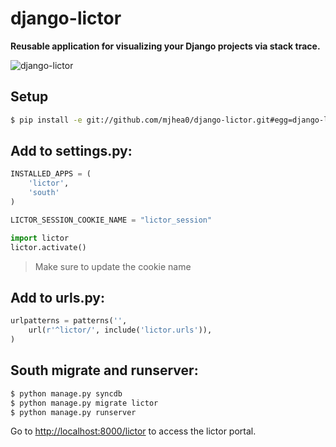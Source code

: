# django-lictor

**Reusable application for visualizing your Django projects via stack trace.**

![django-lictor]()

## Setup

``` sh
$ pip install -e git://github.com/mjhea0/django-lictor.git#egg=django-lictor
```

## Add to settings.py:

```python
INSTALLED_APPS = (
    'lictor',
    'south'
)

LICTOR_SESSION_COOKIE_NAME = "lictor_session"

import lictor
lictor.activate()
```

> Make sure to update the cookie name

## Add to urls.py:

```python
urlpatterns = patterns('',
    url(r'^lictor/', include('lictor.urls')),
)
```

## South migrate and runserver:

```python
$ python manage.py syncdb
$ python manage.py migrate lictor
$ python manage.py runserver
```

Go to [http://localhost:8000/lictor](http://localhost:8000/lictor) to access the lictor portal.
